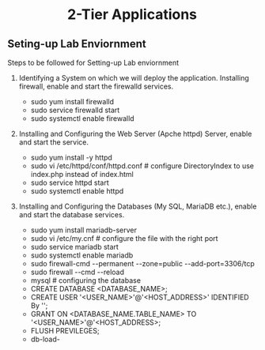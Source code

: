 <h1 align="center"> 2-Tier Applications </h1>

## Seting-up Lab Enviornment 

Steps to be followed for Setting-up Lab enviornment

1. Identifying a System on which we will deploy the application. Installing firewall, enable and start the firewalld services.
	* sudo yum install firewalld
	* sudo service firewalld start
	* sudo systemctl enable firewalld
	
2. Installing and Configuring the Web Server (Apche httpd) Server, enable and start the service.
	* sudo yum install -y httpd
	* sudo vi /etc/httpd/conf/httpd.conf # configure DirectoryIndex to use index.php instead of index.html
	* sudo service httpd start
	* sudo systemctl enable httpd
	
3. Installing and Configuring the Databases (My SQL, MariaDB etc.), enable and start the database services.
	* sudo yum install mariadb-server
	* sudo vi /etc/my.cnf # configure the file with the right port
	* sudo service mariadb start
	* sudo systemctl enable mariadb
	* sudo firewall-cmd --permanent --zone=public --add-port=3306/tcp
	* sudo firewall --cmd  --reload
	* mysql # configuring the database
	* CREATE DATABASE <DATABASE_NAME>;
	* CREATE USER '<USER_NAME>'@'<HOST_ADDRESS>' IDENTIFIED By '<PASSWORD>';
	* GRANT <PERMISSION> ON <DATABASE_NAME.TABLE_NAME> TO '<USER_NAME>'@'<HOST_ADDRESS>;
	* FLUSH PREVILEGES;
	* db-load-<SCRIPT>.sql
	
4. Installing and configuring the application (php, java, python etc.) on the server.
	* sudo yum install -y php php-mysql
	* sudo firewall-cmd --permanent --zone=public --add-port=80/tcp
	* sudo firewall --cmd  --reload
	
5. Any other requirement or dependencies such as firewall on server to create the necessary rule 
to enable communication between server and applications or databases etc.


### Labs

1. Setup E-Comerce application - Installing and configuring the 2-Tier Lab enviornment, Testing.
2. 
